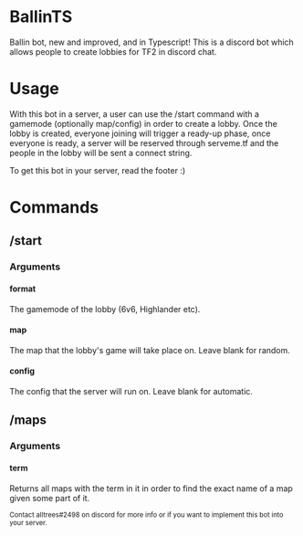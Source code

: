 # BallinTS
Ballin bot, new and improved, and in Typescript!
This is a discord bot which allows people to create lobbies for TF2 in discord chat.

# Usage

With this bot in a server, a user can use the /start command with a gamemode (optionally map/config) in order to create a lobby. Once the lobby is created, everyone joining will trigger a ready-up phase, once everyone is ready, a server will be reserved through serveme.tf and the people in the lobby will be sent a connect string.

To get this bot in your server, read the footer :)

# Commands

## /start

### Arguments
  
#### format
 The gamemode of the lobby (6v6, Highlander etc).
  
#### map
 The map that the lobby's game will take place on. Leave blank for random.
  
#### config
 The config that the server will run on. Leave blank for automatic.
  
## /maps

### Arguments

#### term
 Returns all maps with the term in it in order to find the exact name of a map given some part of it.



<sub>Contact alltrees#2498 on discord for more info or if you want to implement this bot into your server.</sub>
